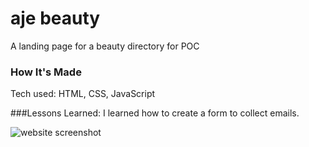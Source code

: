 # aje beauty
A landing page for a beauty directory for POC

### How It's Made
Tech used: HTML, CSS, JavaScript

###Lessons Learned:
I learned how to create a form to collect emails.

![website screenshot](https://i.imgur.com/DJattNb.png)
